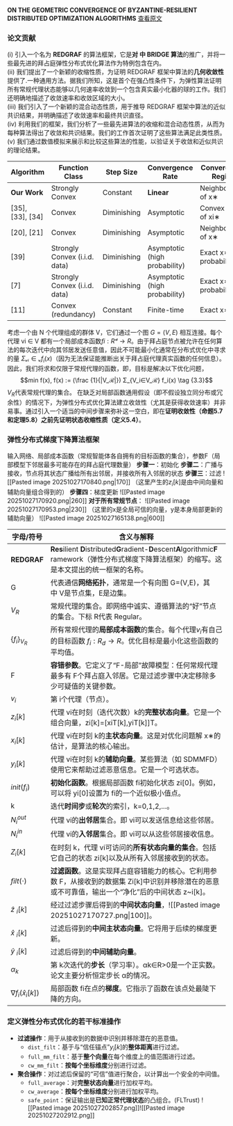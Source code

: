 **ON THE GEOMETRIC CONVERGENCE OF BYZANTINE-RESILIENT DISTRIBUTED OPTIMIZATION ALGORITHMS**
[查看原文](file:///C:/Users/admin/Desktop/%E8%AE%BA%E6%96%87%E9%98%85%E8%AF%BB/Week%206/On%20the%20geometric%20convergence%20of%20Byzantine-resilie.pdf)

### **论文贡献**
(i) 引入一个名为 **REDGRAF** 的算法框架，它是**对 中 BRIDGE 算法**的推广，并将一些最先进的拜占庭弹性分布式优化算法作为特例包含在内。  
(ii) 我们提出了一个新颖的收缩性质，为证明 REDGRAF 框架中算法的**几何收敛性**提供了.一种通用方法。据我们所知，这是首个在强凸性条件下，为弹性算法证明所有常规代理状态能够以几何速率收敛到一个包含真实最小化器的球的工作。我们还明确地描述了收敛速率和收敛区域的大小。  
(iii) 我们引入了一个新颖的混合动态性质，用于推导 REDGRAF 框架中算法的近似共识结果，并明确描述了收敛速率和最终共识直径。  
(iv) 利用我们的框架，我们分析了一些最先进算法的收缩和混合动态性质，从而为每种算法得出了收敛和共识结果。我们的工作首次证明了这些算法满足此类性质。  
(v) 我们通过数值模拟来展示和比较这些算法的性能，以验证关于收敛和近似共识的理论结果。

| Algorithm        | Function Class                | Step Size   | Convergence Rate              | Convergence Region         | Network Condition |
| ---------------- | ----------------------------- | ----------- | ----------------------------- | -------------------------- | ----------------- |
| ​**​Our Work​**​ | Strongly Convex               | Constant    | ​**​Linear​**​                | Neighborhood of x∗         | Robustness        |
| [35], [33], [34] | Convex                        | Diminishing | Asymptotic                    | Convex Hull of xi∗​        | Robustness        |
| [20], [21]       | Convex                        | Diminishing | Asymptotic                    | Neighborhood of x∗         | Robustness        |
| [39]             | Strongly Convex (i.i.d. data) | Diminishing | Asymptotic (high probability) | Exact x∗(high probability) | Robustness        |
| [7]              | Strongly Convex (i.i.d. data) | Diminishing | Asymptotic (high probability) | Exact x∗(high probability) | Robustness        |
| [11]             | Convex (redundancy)           | Constant    | Finite-time                   | Exact x∗                   | Complete Graph    |

考虑一个由 N 个代理组成的群体 V，它们通过一个图 $G = (V, E)$ 相互连接。每个代理 vi ∈ V 都有一个局部成本函数$fi : Rᵈ → R$。由于拜占庭节点被允许在任何算法的每次迭代中向其邻居发送任意值，因此不可能最小化通常在分布式优化中寻求的量 $Σᵥᵢ∈ᵥ f_i(x)$（因为无法保证能推断出关于拜占庭代理真实函数的任何信息）。因此，我们将求和仅限于常规代理的函数，即，目标是解决以下优化问题，
$$min f(x),  f(x) := (\frac {1}{|V_ℛ|}) Σ_{V_i∈V_ℛ} f_i(x)  \tag {3.3}$$$V_R$​代表常规代理的集合。
在缺乏对局部函数通用假设（即不假设独立同分布或冗余性）的情况下，为弹性分布式优化算法建立收敛性（尤其是获得收敛速率）并非易事。通过引入一个适当的中间步骤来弥补这一空白，即在**证明收敛性（命题5.7和定理5.8）之前先证明状态收缩性质（定义5.4）**。

### **弹性分布式梯度下降算法框架**
输入网络、局部成本函数（常规智能体各自拥有的目标函数的集合），参数F（局部模型下邻居最多可能存在的拜占庭代理数量）
**步骤一**：初始化
**步骤二**：广播与接收，节点将其状态广播给所有出邻居，并接收所有入邻居的状态
**步骤三**：过滤
![[Pasted image 20251027170840.png|170]]
（这里产生的$z_i[k]$是由中间向量和辅助向量组合得到的）
**步骤四**：梯度更新
![[Pasted image 20251027170920.png|260]]
**对于所有常规节点**：
![[Pasted image 20251027170953.png|230]]
（这里的x是全局可信的向量，y是本身局部更新的辅助向量）
![[Pasted image 20251027165138.png|600]]

| 字母/符号                 | 含义与解释                                                                                                                                          |
| --------------------- | ---------------------------------------------------------------------------------------------------------------------------------------------- |
| ​**​REDGRAF​**​       | ​**​Res​**​ilient ​**​D​**​istributed ​**​G​**​radient-​**​D​**​escent ​**​A​**​lgorithmic ​**​F​**​ramework（弹性分布式梯度下降算法框架）的缩写。这是本文提出的统一框架的名称。 |
| G                     | 代表通信​**​网络拓扑​**​，通常是一个有向图 G=(V,E)，其中 V是节点集，E是边集。                                                                                               |
| $V_R​$                | 常规代理的集合。即网络中诚实、遵循算法的“好”节点的集合。下标 R代表 Regular。                                                                                                   |
| $\{f_i​\}_{V_R}​​$    | 所有常规代理的​**​局部成本函数​**​的集合。每个代理$v_i$​有自己的目标函数 $f_i​:R_d→R$。优化目标是最小化这些函数的平均值。                                                                     |
| F                     | ​**​容错参数​**​。它定义了“F-局部”故障模型：任何常规代理最多有 F个拜占庭入邻居。它是过滤步骤中决定移除多少可疑值的关键参数。                                                                          |
| $v_i​$                | 第 i个代理（节点）。                                                                                                                                    |
| $z_i​[k]$             | 代理 vi​在时刻（迭代次数）k的​**​完整状态向量​**​。它是一个组合向量，zi​[k]=[xiT​[k],yiT​[k]]T。                                                                            |
| $x_i​[k]$             | 代理 vi​在时刻 k的​**​主状态向量​**​。这是对优化问题解 x∗的估计，是算法的核心输出。                                                                                             |
| $y_i​[k]$             | 代理 vi​在时刻 k的​**​辅助向量​**​。某些算法（如 SDMMFD）使用它来帮助过滤恶意信息。它是一个可选状态。                                                                                  |
| $init(f_i​)$          | ​**​初始化函数​**​。根据局部函数 fi​初始化状态 zi​[0]。例如，可以将 yi​[0]设置为 fi​的一个近似极小值点。                                                                            |
| k                     | 迭代​**​时间步​**​或​**​轮次​**​的索引，k=0,1,2,...。                                                                                                       |
| $N_i^{out}​$          | 代理 vi​的​**​出邻居​**​集合。即 vi​可以发送信息给这些邻居。                                                                                                         |
| $N_i^{in}$​           | 代理 vi​的​**​入邻居​**​集合。即 vi​可以从这些邻居接收信息。                                                                                                         |
| $Z_i​[k]$             | 在时刻 k，代理 vi​可访问的​**​所有状态向量的集合​**​。包括它自己的状态 zi​[k]以及从所有入邻居接收到的状态。                                                                               |
| $filt(⋅)$             | ​**​过滤函数​**​。这是实现拜占庭容错能力的核心。它利用参数 F，从接收到的数据集 Zi​[k]中识别并移除潜在的恶意或不可靠值，输出一个“净化”后的中间状态 z~i​[k]。                                                    |
| $\hat z~_i​[k]$       | 经过过滤步骤后得到的​**​中间状态向量​**​，![[Pasted image 20251027170727.png\|100]]。                                                                            |
| $\hat x~_i​[k]$       | 过滤后得到的​**​中间主状态向量​**​。它将用于后续的梯度更新。                                                                                                             |
| $\hat y~_i​[k]$       | 过滤后得到的​**​中间辅助向量​**​。                                                                                                                          |
| $α_k​$                | 第 k次迭代的​**​步长​**​（学习率）。αk​∈R>0​是一个正实数。论文主要分析恒定步长 α的情况。                                                                                         |
| $∇f_i​(\hat x_i​[k])$ | 局部函数 fi​在点的​**​梯度​**​。它指示了函数在该点处最陡下降的方向。                                                                                                       |
### **定义弹性分布式优化的若干标准操作​**
- **过滤操作​**​：用于从接收到的数据中识别并移除潜在的恶意值。
    - `dist_filt`：基于与“信任锚点”$y_i​[k]$的​**​整体距离​**​进行过滤。
    - `full_mm_filt`：基于​**​整个向量​**​在每个维度上的值范围进行过滤。
    - `cw_mm_filt`：​**​按每个坐标维度​**​分别进行过滤。      
- ​**​聚合操作​**​：对过滤后保留的“可信”值进行聚合，以计算出一个安全的中间值。
    - `full_average`：对​**​完整状态向量​**​进行加权平均。
    - `cw_average`：​**​按每个坐标维度​**​分别进行加权平均。
    - `safe_point`：保证输出是​**​已知正常代理状态​**​的凸组合。(FLTrust)
![[Pasted image 20251027202857.png]]![[Pasted image 20251027202912.png]]
